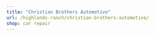```yaml
---
title: "Christian Brothers Automotive"
url: /highlands-ranch/christian-brothers-automotive/
shop: car repair
---
```

